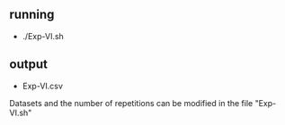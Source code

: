 ## running ## 
* ./Exp-VI.sh

## output ## 
* Exp-VI.csv

Datasets and the number of repetitions can be modified in the file "Exp-VI.sh"
